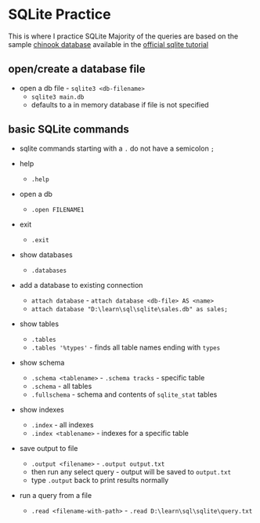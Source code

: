 # SQLite Practice
This is where I practice SQLite
Majority of the queries are based on the sample [chinook database](https://www.sqlitetutorial.net/sqlite-sample-database/) available in the [official sqlite tutorial](https://www.sqlitetutorial.net/)

## open/create a database file

- open a db file - `sqlite3 <db-filename>`
    - `sqlite3 main.db`
    - defaults to a in memory database if file is not specified

## basic SQLite commands
- sqlite commands starting with a `.` do not have a semicolon `;`

- help
    - `.help`
- open a db
    - `.open FILENAME1`
- exit
    - `.exit`
- show databases
    - `.databases`
- add a database to existing connection
    - `attach database` - `attach database <db-file> AS <name>`
    - `attach database "D:\learn\sql\sqlite\sales.db" as sales;`
- show tables
    - `.tables`
    - `.tables '%types'` - finds all table names ending with `types`
- show schema
    - `.schema <tablename>` - `.schema tracks` - specific table
    - `.schema` - all tables
    - `.fullschema` - schema and contents of `sqlite_stat` tables
- show indexes
    - `.index` - all indexes
    - `.index <tablename>` - indexes for a specific table
- save output to file
    - `.output <filename>` - `.output output.txt`
    - then run any select query - output will be saved to `output.txt`
    - type `.output` back to print results normally
- run a query from a file
    - `.read <filename-with-path>` - `.read D:\learn\sql\sqlite\query.txt`
